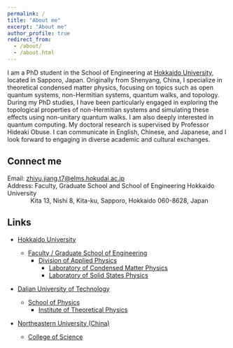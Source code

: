 ```yaml
---
permalink: /
title: "About me"
excerpt: "About me"
author_profile: true
redirect_from: 
  - /about/
  - /about.html
---
```


I am a PhD student in the School of Engineering at [Hokkaido University](https://www.hokudai.ac.jp/), located in Sapporo, Japan. Originally from Shenyang, China, I specialize in theoretical condensed matter physics, focusing on topics such as open quantum systems, non-Hermitian systems, quantum walks, and topology. During my PhD studies, I have been particularly engaged in exploring the topological properties of non-Hermitian systems and simulating these effects using non-unitary quantum walks. I am also deeply interested in quantum computing. My doctoral research is supervised by Professor Hideaki Obuse. I can communicate in English, Chinese, and Japanese, and I look forward to engaging in diverse academic and cultural exchanges.

Connect me
------
Email: zhiyu.jiang.t7@elms.hokudai.ac.jp  
Address: Faculty, Graduate School and School of Engineering Hokkaido University  
&emsp;&emsp;&emsp;&ensp;  Kita 13, Nishi 8, Kita-ku, Sapporo, Hokkaido 060-8628, Japan

Links
------
* [Hokkaido University](https://www.hokudai.ac.jp/)
  * [Faculty / Graduate School of Engineering](https://www.eng.hokudai.ac.jp/graduate/)
    * [Division of Applied Physics](https://applphys.net/div/)
      * [Laboratory of Condensed Matter Physics](https://subutu-ap.eng.hokudai.ac.jp/index.html)
      * [Laboratory of Solid States Physics](https://ssp-ap.eng.hokudai.ac.jp/)
      
* [Dalian University of Technology](https://www.dlut.edu.cn/)
  * [School of Physics](https://physics.dlut.edu.cn/)
    * [Institute of Theoretical Physics](https://itp.dlut.edu.cn/index.htm)
   
* [Northeastern University (China)](https://www.neu.edu.cn/)
  * [College of Science](http://cos.neu.edu.cn/)
